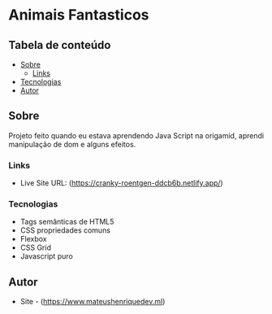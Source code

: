 # Animais Fantasticos

## Tabela de conteúdo

- [Sobre](#Sobre)
  - [Links](#links)
- [Tecnologias](#tecnologias)
- [Autor](#autor)

## Sobre

Projeto feito quando eu estava aprendendo Java Script na origamid, aprendi manipulação de dom e alguns efeitos.

### Links

- Live Site URL: (https://cranky-roentgen-ddcb6b.netlify.app/)

### Tecnologias

- Tags semânticas de HTML5
- CSS propriedades comuns
- Flexbox
- CSS Grid
- Javascript puro

## Autor

- Site - (https://www.mateushenriquedev.ml)
